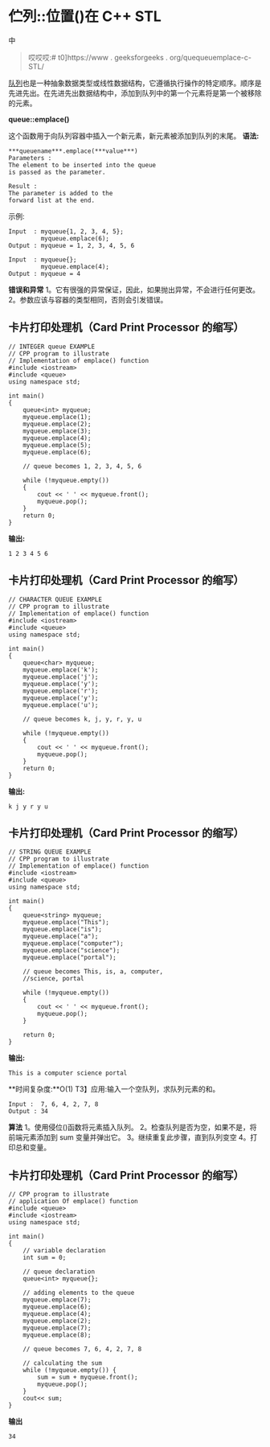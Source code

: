 # 伫列::位置()在 C++ STL

中

> 哎哎哎:# t0]https://www . geeksforgeeks . org/quequeuemplace-c-STL/

[队列](https://www.geeksforgeeks.org/queue-set-1introduction-and-array-implementation/)也是一种抽象数据类型或线性数据结构，它遵循执行操作的特定顺序。顺序是先进先出。在先进先出数据结构中，添加到队列中的第一个元素将是第一个被移除的元素。

**queue::emplace()**

这个函数用于向队列容器中插入一个新元素，新元素被添加到队列的末尾。
**语法:**

```
***queuename***.emplace(***value***)
Parameters :
The element to be inserted into the queue
is passed as the parameter.

Result :
The parameter is added to the
forward list at the end.

```

示例:

```
Input  : myqueue{1, 2, 3, 4, 5};
         myqueue.emplace(6);
Output : myqueue = 1, 2, 3, 4, 5, 6

Input  : myqueue{};
         myqueue.emplace(4);
Output : myqueue = 4

```

**错误和异常**
1。它有很强的异常保证，因此，如果抛出异常，不会进行任何更改。
2。参数应该与容器的类型相同，否则会引发错误。

## 卡片打印处理机（Card Print Processor 的缩写）

```
// INTEGER queue EXAMPLE
// CPP program to illustrate
// Implementation of emplace() function
#include <iostream>
#include <queue>
using namespace std;

int main()
{
    queue<int> myqueue;
    myqueue.emplace(1);
    myqueue.emplace(2);
    myqueue.emplace(3);
    myqueue.emplace(4);
    myqueue.emplace(5);
    myqueue.emplace(6);

    // queue becomes 1, 2, 3, 4, 5, 6

    while (!myqueue.empty())
    {
        cout << ' ' << myqueue.front();
        myqueue.pop();
    }
    return 0;
}
```

**输出:**

```
1 2 3 4 5 6

```

## 卡片打印处理机（Card Print Processor 的缩写）

```
// CHARACTER QUEUE EXAMPLE
// CPP program to illustrate
// Implementation of emplace() function
#include <iostream>
#include <queue>
using namespace std;

int main()
{
    queue<char> myqueue;
    myqueue.emplace('k');
    myqueue.emplace('j');
    myqueue.emplace('y');
    myqueue.emplace('r');
    myqueue.emplace('y');
    myqueue.emplace('u');

    // queue becomes k, j, y, r, y, u

    while (!myqueue.empty())
    {
        cout << ' ' << myqueue.front();
        myqueue.pop();
    }
    return 0;
}
```

**输出:**

```
k j y r y u

```

## 卡片打印处理机（Card Print Processor 的缩写）

```
// STRING QUEUE EXAMPLE
// CPP program to illustrate
// Implementation of emplace() function
#include <iostream>
#include <queue>
using namespace std;

int main()
{
    queue<string> myqueue;
    myqueue.emplace("This");
    myqueue.emplace("is");
    myqueue.emplace("a");
    myqueue.emplace("computer");
    myqueue.emplace("science");
    myqueue.emplace("portal");

    // queue becomes This, is, a, computer,
    //science, portal

    while (!myqueue.empty())
    {
        cout << ' ' << myqueue.front();
        myqueue.pop();
    }

    return 0;
}
```

**输出:**

```
This is a computer science portal

```

**时间复杂度:**O(1)
T3】应用:输入一个空队列，求队列元素的和。

```
Input :  7, 6, 4, 2, 7, 8
Output : 34 

```

**算法**
1。使用侵位()函数将元素插入队列。
2。检查队列是否为空，如果不是，将前端元素添加到 sum 变量并弹出它。
3。继续重复此步骤，直到队列变空
4。打印总和变量。

## 卡片打印处理机（Card Print Processor 的缩写）

```
// CPP program to illustrate
// application Of emplace() function
#include <queue>
#include <iostream>
using namespace std;

int main()
{
    // variable declaration
    int sum = 0;

    // queue declaration
    queue<int> myqueue{};

    // adding elements to the queue
    myqueue.emplace(7);
    myqueue.emplace(6);
    myqueue.emplace(4);
    myqueue.emplace(2);
    myqueue.emplace(7);
    myqueue.emplace(8);

    // queue becomes 7, 6, 4, 2, 7, 8

    // calculating the sum
    while (!myqueue.empty()) {
        sum = sum + myqueue.front();
        myqueue.pop();
    }
    cout<< sum;
}
```

**输出**

```
34

```